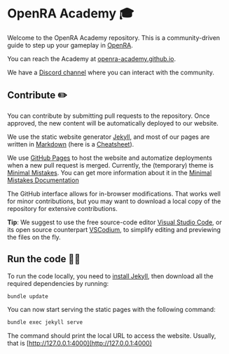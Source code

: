 # OpenRA Academy 🎓

Welcome to the OpenRA Academy repository. This is a community-driven guide to step up
your gameplay in [OpenRA](https://github.com/OpenRA/OpenRA).

You can reach the Academy at
[openra-academy.github.io](https://openra-academy.github.io).

We have a
[Discord channel](https://discord.com/channels/697855337457516615/697863837952770109)
where you can interact with the community.

## Contribute ✏️

You can contribute by submitting pull requests to the repository. Once approved, the
new content will be automatically deployed to our website.

We use the static website generator [Jekyll](https://jekyllrb.com), and most of our
pages are written in [Markdown](https://guides.github.com/features/mastering-markdown)
(here is a
[Cheatsheet](https://github.com/adam-p/markdown-here/wiki/Markdown-Cheatsheet)).

We use [GitHub Pages](https://pages.github.com) to host the website and automatize 
deployments when a new pull request is merged. Currently, the (temporary) theme is
[Minimal Mistakes](https://github.com/mmistakes/minimal-mistakes). You can get more
information about it in the
[Minimal Mistakes Documentation](https://mmistakes.github.io/minimal-mistakes/docs/quick-start-guide/)

The GitHub interface allows for in-browser modifications. That works well for
minor contributions, but you may want to download a local copy of the repository for extensive contributions.

__Tip__: We suggest to use the free source-code editor
[Visual Studio Code](https://code.visualstudio.com), or its open source counterpart
[VSCodium](https://vscodium.com), to simplify editing and previewing the files
on the fly.

## Run the code 👨‍💻

To run the code locally, you need to
[install Jekyll](https://jekyllrb.com/docs/installation), then download all
the required dependencies by running:
```bash
bundle update
```
You can now start serving the static pages with the following command:
```bash
bundle exec jekyll serve
```
The command should print the local URL to access the website. Usually, that is
[http://127.0.0.1:4000](http://127.0.0.1:4000)
